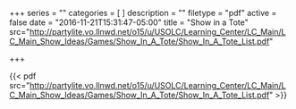 +++
series = ""
categories = [
]
description = ""
filetype = "pdf"
active = false
date = "2016-11-21T15:31:47-05:00"
title = "Show in a Tote"
src="http://partylite.vo.llnwd.net/o15/u/USOLC/Learning_Center/LC_Main/LC_Main_Show_Ideas/Games/Show_In_A_Tote/Show_In_A_Tote_List.pdf"

+++

{{< pdf src="http://partylite.vo.llnwd.net/o15/u/USOLC/Learning_Center/LC_Main/LC_Main_Show_Ideas/Games/Show_In_A_Tote/Show_In_A_Tote_List.pdf" >}}
